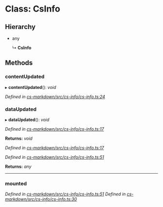 # Class: CsInfo

## Hierarchy

* any

  ↳ **CsInfo**

## Methods

###  contentUpdated

▸ **contentUpdated**(): *void*

*Defined in [cs-markdown/src/cs-info/cs-info.ts:24](https://github.com/TNOCS/csnext/blob/99cbd46d/packages/cs-markdown/src/cs-info/cs-info.ts#L24)*

###  dataUpdated

▸ **dataUpdated**(): *void*

*Defined in [cs-markdown/src/cs-info/cs-info.ts:17](https://github.com/TNOCS/csnext/blob/99cbd46d/packages/cs-markdown/src/cs-info/cs-info.ts#L17)*

**Returns:** *void*

*Defined in [cs-markdown/src/cs-info/cs-info.ts:17](https://github.com/TNOCS/csnext/blob/99cbd46d/packages/cs-markdown/src/cs-info/cs-info.ts#L17)*

*Defined in [cs-markdown/src/cs-info/cs-info.ts:51](https://github.com/TNOCS/csnext/blob/99cbd46d/packages/cs-markdown/src/cs-info/cs-info.ts#L51)*

**Returns:** *any*

___

###  mounted

*Defined in [cs-markdown/src/cs-info/cs-info.ts:51](https://github.com/TNOCS/csnext/blob/99cbd46d/packages/cs-markdown/src/cs-info/cs-info.ts#L51)*
*Defined in [cs-markdown/src/cs-info/cs-info.ts:30](https://github.com/TNOCS/csnext/blob/99cbd46d/packages/cs-markdown/src/cs-info/cs-info.ts#L30)*
